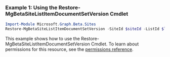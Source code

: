 ### Example 1: Using the Restore-MgBetaSiteListItemDocumentSetVersion Cmdlet
```powershell
Import-Module Microsoft.Graph.Beta.Sites
Restore-MgBetaSiteListItemDocumentSetVersion -SiteId $siteId -ListId $listId -ListItemId $listItemId -DocumentSetVersionId $documentSetVersionId
```
This example shows how to use the Restore-MgBetaSiteListItemDocumentSetVersion Cmdlet.
To learn about permissions for this resource, see the [permissions reference](/graph/permissions-reference).
